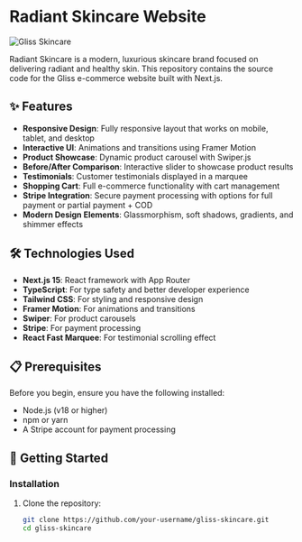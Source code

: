 # Radiant Skincare Website

![Gliss Skincare](https://images.unsplash.com/photo-1570554886111-e80fcca6a029?w=500&auto=format&fit=crop&q=60&ixlib=rb-4.0.3&ixid=M3wxMjA3fDB8MHxzZWFyY2h8NHx8c2tpbmNhcmUlMjBwcm9kdWN0fGVufDB8fDB8fHww)

Radiant Skincare is a modern, luxurious skincare brand focused on delivering radiant and healthy skin. This repository contains the source code for the Gliss e-commerce website built with Next.js.

## ✨ Features

- **Responsive Design**: Fully responsive layout that works on mobile, tablet, and desktop
- **Interactive UI**: Animations and transitions using Framer Motion
- **Product Showcase**: Dynamic product carousel with Swiper.js
- **Before/After Comparison**: Interactive slider to showcase product results
- **Testimonials**: Customer testimonials displayed in a marquee
- **Shopping Cart**: Full e-commerce functionality with cart management
- **Stripe Integration**: Secure payment processing with options for full payment or partial payment + COD
- **Modern Design Elements**: Glassmorphism, soft shadows, gradients, and shimmer effects

## 🛠️ Technologies Used

- **Next.js 15**: React framework with App Router
- **TypeScript**: For type safety and better developer experience
- **Tailwind CSS**: For styling and responsive design
- **Framer Motion**: For animations and transitions
- **Swiper**: For product carousels
- **Stripe**: For payment processing
- **React Fast Marquee**: For testimonial scrolling effect

## 📋 Prerequisites

Before you begin, ensure you have the following installed:
- Node.js (v18 or higher)
- npm or yarn
- A Stripe account for payment processing

## 🚀 Getting Started

### Installation

1. Clone the repository:
   ```bash
   git clone https://github.com/your-username/gliss-skincare.git
   cd gliss-skincare
